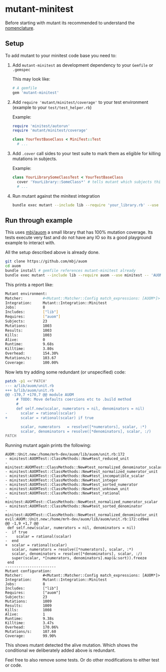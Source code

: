 mutant-minitest
===============

Before starting with mutant its recommended to understand the
[nomenclature](/docs/nomenclature.md).

## Setup

To add mutant to your minitest code base you need to:

1. Add `mutant-minitest` as development dependency to your `Gemfile` or `.gemspec`

   This may look like:

   ```ruby
   # A gemfile
   gem 'mutant-minitest'
   ```

2. Add `require 'mutant/minitest/coverage'` to your test environment (example to your `test/test_helper.rb`)

   Example:

   ```ruby
   require 'minitest/autorun'
   require 'mutant/minitest/coverage'

   class YourTestBaseClass < MiniTest::Test
     # ...
   ```

3. Add `.cover` call sides to your test suite to mark them as eligible for killing mutations in subjects.

   Example:

   ```ruby
   class YourLibrarySomeClassTest < YourTestBaseClass
     cover 'YourLibrary::SomeClass*' # tells mutant which subjects this tests should cover
     # ...
   ```

4. Run mutant against the minitest integration

   ```sh
   bundle exec mutant --include lib --require 'your_library.rb' --use minitest -- 'YourLibrary*'
   ```

## Run through example

This uses [mbj/auom](https://github.com/mbj/auom) a small library that
has 100% mutation coverage. Its tests execute very fast and do not have any IO
so its a good playground example to interact with.

All the setup described above is already done.

```sh
git clone https://github.com/mbj/auom
cd auom
bundle install # gemfile references mutant-minitest already
bundle exec mutant --include lib --require auom --use minitest -- 'AUOM*'
```

This prints a report like:

```sh
Mutant environment:
Matcher:         #<Mutant::Matcher::Config match_expressions: [AUOM*]>
Integration:     Mutant::Integration::Minitest
Jobs:            8
Includes:        ["lib"]
Requires:        ["auom"]
Subjects:        23
Mutations:       1003
Results:         1003
Kills:           1003
Alive:           0
Runtime:         9.68s
Killtime:        3.80s
Overhead:        154.30%
Mutations/s:     103.67
Coverage:        100.00%
```

Now lets try adding some redundant (or unspecified) code:

```sh
patch -p1 <<'PATCH'
--- a/lib/auom/unit.rb
+++ b/lib/auom/unit.rb
@@ -170,7 +170,7 @@ module AUOM
     # TODO: Move defaults coercions etc to .build method
     #
     def self.new(scalar, numerators = nil, denominators = nil)
-      scalar = rational(scalar)
+      scalar = rational(scalar) if true

       scalar, numerators   = resolve([*numerators], scalar, :*)
       scalar, denominators = resolve([*denominators], scalar, :/)
PATCH
```

Running mutant again prints the following:

```
AUOM::Unit.new:/home/mrh-dev/auom/lib/auom/unit.rb:172
- minitest:AUOMTest::ClassMethods::New#test_reduced_unit
- minitest:AUOMTest::ClassMethods::New#test_normalized_denominator_scalar
- minitest:AUOMTest::ClassMethods::New#test_normalized_numerator_unit
- minitest:AUOMTest::ClassMethods::New#test_incompatible_scalar
- minitest:AUOMTest::ClassMethods::New#test_integer
- minitest:AUOMTest::ClassMethods::New#test_sorted_numerator
- minitest:AUOMTest::ClassMethods::New#test_unknown_unit
- minitest:AUOMTest::ClassMethods::New#test_rational
- minitest:AUOMTest::ClassMethods::New#test_normalized_numerator_scalar
- minitest:AUOMTest::ClassMethods::New#test_sorted_denominator
- minitest:AUOMTest::ClassMethods::New#test_normalized_denominator_unit
evil:AUOM::Unit.new:/home/mrh-dev/auom/lib/auom/unit.rb:172:cd9ee
@@ -1,9 +1,7 @@
 def self.new(scalar, numerators = nil, denominators = nil)
-  if true
-    scalar = rational(scalar)
-  end
+  scalar = rational(scalar)
   scalar, numerators = resolve([*numerators], scalar, :*)
   scalar, denominators = resolve([*denominators], scalar, :/)
   super(scalar, *[numerators, denominators].map(&:sort)).freeze
 end
-----------------------
Mutant configuration:
Matcher:         #<Mutant::Matcher::Config match_expressions: [AUOM*]>
Integration:     Mutant::Integration::Minitest
Jobs:            8
Includes:        ["lib"]
Requires:        ["auom"]
Subjects:        23
Mutations:       1009
Results:         1009
Kills:           1008
Alive:           1
Runtime:         9.38s
Killtime:        3.47s
Overhead:        170.06%
Mutations/s:     107.60
Coverage:        99.90%
```

This shows mutant detected the alive mutation. Which shows the conditional we deliberately added above is redundant.

Feel free to also remove some tests. Or do other modifications to either test or code.
